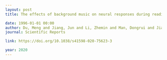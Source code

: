 ```yaml
---
layout: post
title: The effects of background music on neural responses during reading comprehension

date: 1996-01-01 00:00
author: Du, Meng and Jiang, Jun and Li, Zhemin and Man, Dongrui and Jiang, Cunmei
journal: Scientific Reports

link: https://doi.org/10.1038/s41598-020-75623-3

year: 2020
---
```



